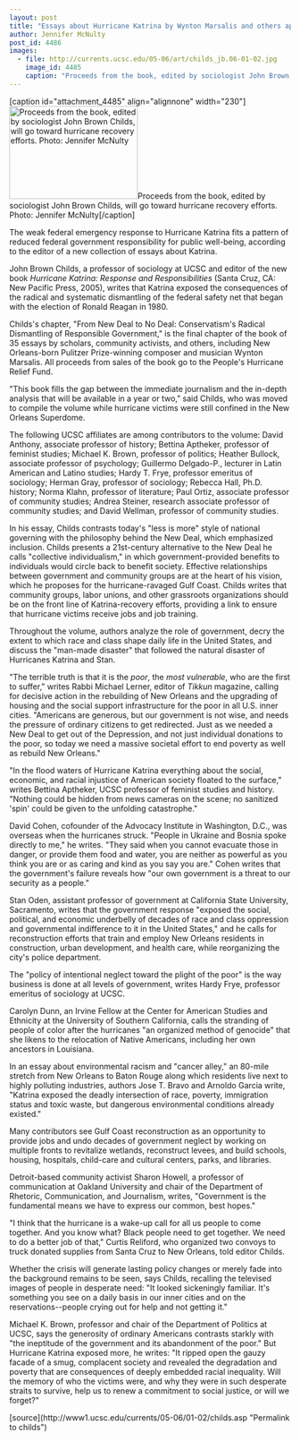 ```yaml
---
layout: post
title: "Essays about Hurricane Katrina by Wynton Marsalis and others appear in new book"
author: Jennifer McNulty
post_id: 4486
images:
  - file: http://currents.ucsc.edu/05-06/art/childs_jb.06-01-02.jpg
    image_id: 4485
    caption: "Proceeds from the book, edited by sociologist John Brown Childs, will go toward hurricane recovery efforts. Photo: Jennifer McNulty"
---
```


[caption id="attachment_4485" align="alignnone" width="230"]<a href="http://localhost/mysite/wp-content/uploads/2006/01/childs_jb.06-01-02.jpg"><img class="size-full wp-image-4485" src="http://localhost/mysite/wp-content/uploads/2006/01/childs_jb.06-01-02.jpg" alt="Proceeds from the book, edited by sociologist John Brown Childs, will go toward hurricane recovery efforts. Photo: Jennifer McNulty" width="230" height="166" /></a>Proceeds from the book, edited by sociologist John Brown Childs, will go toward hurricane recovery efforts. Photo: Jennifer McNulty[/caption]
<a name="content" id="content"></a>
<p>
  The weak federal emergency response to Hurricane Katrina fits a pattern of reduced federal government responsibility for public well-being, according to the editor of a new collection of essays about Katrina.
</p>
<p>
  John Brown Childs, a professor of sociology at UCSC and editor of the new book <i>Hurricane Katrina: Response and Responsibilities</i> (Santa Cruz, CA: New Pacific Press, 2005), writes that Katrina exposed the consequences of the radical and systematic dismantling of the federal safety net that began with the election of Ronald Reagan in 1980.
</p>
<p>
  Childs's chapter, "From New Deal to No Deal: Conservatism's Radical Dismantling of Responsible Government," is the final chapter of the book of 35 essays by scholars, community activists, and others, including New Orleans-born Pulitzer Prize-winning composer and musician Wynton Marsalis. All proceeds from sales of the book go to the People's Hurricane Relief Fund.
</p>
<p>
  "This book fills the gap between the immediate journalism and the in-depth analysis that will be available in a year or two," said Childs, who was moved to compile the volume while hurricane victims were still confined in the New Orleans Superdome.
</p>
<p>
  The following UCSC affiliates are among contributors to the volume: David Anthony, associate professor of history; Bettina Aptheker, professor of feminist studies; Michael K. Brown, professor of politics; Heather Bullock, associate professor of psychology; Guillermo Delgado-P., lecturer in Latin American and Latino studies; Hardy T. Frye, professor emeritus of sociology; Herman Gray, professor of sociology; Rebecca Hall, Ph.D. history; Norma Klahn, professor of literature; Paul Ortiz, associate professor of community studies; Andrea Steiner, research associate professor of community studies; and David Wellman, professor of community studies.
</p>
<p>
  In his essay, Childs contrasts today's "less is more" style of national governing with the philosophy behind the New Deal, which emphasized inclusion. Childs presents a 21st-century alternative to the New Deal he calls "collective individualism," in which government-provided benefits to individuals would circle back to benefit society. Effective relationships between government and community groups are at the heart of his vision, which he proposes for the hurricane-ravaged Gulf Coast. Childs writes that community groups, labor unions, and other grassroots organizations should be on the front line of Katrina-recovery efforts, providing a link to ensure that hurricane victims receive jobs and job training.
</p>
<p>
  Throughout the volume, authors analyze the role of government, decry the extent to which race and class shape daily life in the United States, and discuss the "man-made disaster" that followed the natural disaster of Hurricanes Katrina and Stan.
</p>
<p>
  "The terrible truth is that it is the <i>poor</i>, the <i>most vulnerable</i>, who are the first to suffer," writes Rabbi Michael Lerner, editor of <i>Tikkun</i> magazine, calling for decisive action in the rebuilding of New Orleans and the upgrading of housing and the social support infrastructure for the poor in all U.S. inner cities. "Americans are generous, but our government is not wise, and needs the pressure of ordinary citizens to get redirected. Just as we needed a New Deal to get out of the Depression, and not just individual donations to the poor, so today we need a massive societal effort to end poverty as well as rebuild New Orleans."
</p>
<p>
  "In the flood waters of Hurricane Katrina everything about the social, economic, and racial injustice of American society floated to the surface," writes Bettina Aptheker, UCSC professor of feminist studies and history. "Nothing could be hidden from news cameras on the scene; no sanitized 'spin' could be given to the unfolding catastrophe."
</p>
<p>
  David Cohen, cofounder of the Advocacy Institute in Washington, D.C., was overseas when the hurricanes struck. "People in Ukraine and Bosnia spoke directly to me," he writes. "They said when you cannot evacuate those in danger, or provide them food and water, you are neither as powerful as you think you are or as caring and kind as you say you are." Cohen writes that the government's failure reveals how "our own government is a threat to our security as a people."
</p>
<p>
  Stan Oden, assistant professor of government at California State University, Sacramento, writes that the government response "exposed the social, political, and economic underbelly of decades of race and class oppression and governmental indifference to it in the United States," and he calls for reconstruction efforts that train and employ New Orleans residents in construction, urban development, and health care, while reorganizing the city's police department.
</p>
<p>
  The "policy of intentional neglect toward the plight of the poor" is the way business is done at all levels of government, writes Hardy Frye, professor emeritus of sociology at UCSC.
</p>
<p>
  Carolyn Dunn, an Irvine Fellow at the Center for American Studies and Ethnicity at the University of Southern California, calls the stranding of people of color after the hurricanes "an organized method of genocide" that she likens to the relocation of Native Americans, including her own ancestors in Louisiana.
</p>
<p>
  In an essay about environmental racism and "cancer alley," an 80-mile stretch from New Orleans to Baton Rouge along which residents live next to highly polluting industries, authors Jose T. Bravo and Arnoldo Garcia write, "Katrina exposed the deadly intersection of race, poverty, immigration status and toxic waste, but dangerous environmental conditions already existed."
</p>
<p>
  Many contributors see Gulf Coast reconstruction as an opportunity to provide jobs and undo decades of government neglect by working on multiple fronts to revitalize wetlands, reconstruct levees, and build schools, housing, hospitals, child-care and cultural centers, parks, and libraries.
</p>
<p>
  Detroit-based community activist Sharon Howell, a professor of communication at Oakland University and chair of the Department of Rhetoric, Communication, and Journalism, writes, "Government is the fundamental means we have to express our common, best hopes."
</p>
<p>
  "I think that the hurricane is a wake-up call for all us people to come together. And you know what? Black people need to get together. We need to do a better job of that," Curtis Reliford, who organized two convoys to truck donated supplies from Santa Cruz to New Orleans, told editor Childs.
</p>
<p>
  Whether the crisis will generate lasting policy changes or merely fade into the background remains to be seen, says Childs, recalling the televised images of people in desperate need: "It looked sickeningly familiar. It's something you see on a daily basis in our inner cities and on the reservations--people crying out for help and not getting it."
</p>
<p>
  Michael K. Brown, professor and chair of the Department of Politics at UCSC, says the generosity of ordinary Americans contrasts starkly with "the ineptitude of the government and its abandonment of the poor." But Hurricane Katrina exposed more, he writes: "It ripped open the gauzy facade of a smug, complacent society and revealed the degradation and poverty that are consequences of deeply embedded racial inequality. Will the memory of who the victims were, and why they were in such desperate straits to survive, help us to renew a commitment to social justice, or will we forget?"
</p>
<form>
  <input name="t1" size="-1" type="hidden">
</form>




</p>
[source](http://www1.ucsc.edu/currents/05-06/01-02/childs.asp "Permalink to childs")
